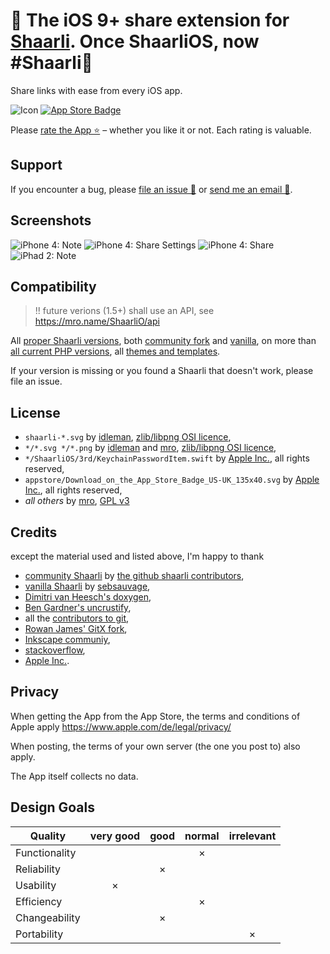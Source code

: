 
# 💫 The iOS 9+ share extension for [Shaarli](https://github.com/shaarli/Shaarli#readme). Once ShaarliOS, now #Shaarli💫

Share links with ease from every iOS app.

![Icon](shaarli-petal.svg)
[![App Store Badge](appstore/Download_on_the_App_Store_Badge_US-UK_135x40.svg)](https://itunes.apple.com/us/app/ShaarliOS/id1027441388?mt=8)

Please [rate the App ⭐️](https://apps.apple.com/us/app/shaarlios/id1027441388?mt=8&action=write-review) – whether you like it or not. Each rating is valuable.

## Support

If you encounter a bug, please
[file an issue 🐞](https://github.com/mro/ShaarliOS/issues/new?&body=Thank%20you%20for%20the%20report,%20please%20add%0a%0a-%20screenshot%20showing%20the%20bug,%0a-%20App%20version,%0a-%20Shaarli%20server%20version.)
or
[send me an email 📧](mailto:shaarlios-bug@mro.name?subject=[ShaarliOS]%20Bugreport&body=Thank%20you%20for%20the%20report,%20please%20add%0a%0a-%20screenshot%20showing%20the%20bug,%0a-%20App%20version,%0a-%20Shaarli%20server%20version.).

## Screenshots

![iPhone 4: Note](appstore/screenshots/en-US/1_iphone35_note.png#x200)
![iPhone 4: Share Settings](appstore/screenshots/en-US/2_iphone35_share_sheet.png#x200)
![iPhone 4: Share](appstore/screenshots/en-US/3_iphone35_share.png#x200)
![iPhad 2: Note](appstore/screenshots/en-US/1_ipad_note.png#x200)

## Compatibility

> !! future verions (1.5+) shall use an API, see https://mro.name/ShaarliO/api

All
[proper Shaarli versions](https://travis-ci.org/mro/Shaarli-API-test), both
[community fork](https://github.com/shaarli/Shaarli/releases) and
[vanilla](https://github.com/sebsauvage/Shaarli/releases), on more than
[all current PHP versions](http://php.net/supported-versions.php), all
[themes and templates](https://github.com/shaarli/shaarli-themes).

If your version is missing or you found a Shaarli that doesn't work, please file an
issue.

## License

- `shaarli-*.svg` by [idleman](http://blog.idleman.fr/), [zlib/libpng OSI licence](http://www.opensource.org/licenses/zlib-license.php),
- `*/*.svg */*.png` by [idleman](http://blog.idleman.fr/) and [mro](http://mro.name/~me), [zlib/libpng OSI licence](http://www.opensource.org/licenses/zlib-license.php),
- `*/ShaarliOS/3rd/KeychainPasswordItem.swift` by [Apple Inc.](https://apple.com), all rights reserved,
- `appstore/Download_on_the_App_Store_Badge_US-UK_135x40.svg` by [Apple Inc.](http://apple.com), all rights reserved,
- *all others* by [mro](http://mro.name/~me), [GPL v3](http://www.gnu.org/licenses/gpl-3.0.html)

## Credits

except the material used and listed above, I'm happy to thank

- [community Shaarli](https://github.com/shaarli/Shaarli) by [the github shaarli contributors](https://github.com/shaarli/Shaarli/graphs/contributors),
- [vanilla Shaarli](http://sebsauvage.net/wiki/doku.php?id=php:shaarli) by [sebsauvage](http://sebsauvage.net/),
- [Dimitri van Heesch's doxygen](http://www.stack.nl/~dimitri/doxygen/),
- [Ben Gardner's uncrustify](http://uncrustify.sourceforge.net/),
- all the [contributors to git](https://github.com/git/git/graphs/contributors),
- [Rowan James' GitX fork](http://rowanj.github.io/gitx/),
- [Inkscape communiy](https://inkscape.org/en/community/),
- [stackoverflow](http://stackoverflow.com/),
- [Apple Inc.](http://apple.com/).

## Privacy

When getting the App from the App Store, the terms and conditions of Apple apply https://www.apple.com/de/legal/privacy/

When posting, the terms of your own server (the one you post to) also apply.

The App itself collects no data.

## Design Goals

| Quality         | very good | good | normal | irrelevant |
|-----------------|:---------:|:----:|:------:|:----------:|
| Functionality   |           |      |    ×   |            |
| Reliability     |           |  ×   |        |            |
| Usability       |     ×     |      |        |            |
| Efficiency      |           |      |    ×   |            |
| Changeability   |           |  ×   |        |            |
| Portability     |           |      |        |      ×     |
